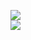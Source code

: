 [![](https://img.shields.io/badge/Made%20With-Github%20Spray-lightgrey.svg?style=for-the-badge&logo=github)](https://github.com/Annihil/github-spray#1521)  
[![](https://i.imgur.com/2DrTn0Z.gif)](https://github.com/Annihil/github-spray)